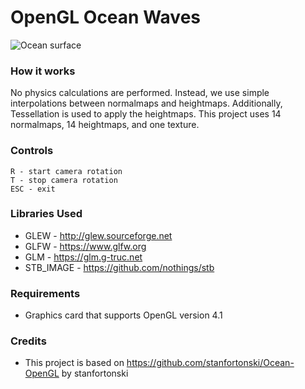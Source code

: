 # OpenGL Ocean Waves

![Ocean surface](assets/misc/ocean.gif)

### How it works
No physics calculations are performed. Instead, we use simple interpolations between normalmaps and heightmaps. Additionally, Tessellation is used to apply the heightmaps.
This project uses 14 normalmaps, 14 heightmaps, and one texture.

### Controls
```
R - start camera rotation
T - stop camera rotation
ESC - exit
```
### Libraries Used
- GLEW - http://glew.sourceforge.net
- GLFW - https://www.glfw.org
- GLM  - https://glm.g-truc.net
- STB_IMAGE - https://github.com/nothings/stb

### Requirements
- Graphics card that supports OpenGL version 4.1

### Credits
- This project is based on https://github.com/stanfortonski/Ocean-OpenGL by stanfortonski